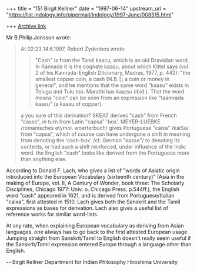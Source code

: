 +++
title = "151 Birgit Kellner"
date = "1997-06-14"
upstream_url = "https://list.indology.info/pipermail/indology/1997-June/008515.html"

+++
[Archive link](https://list.indology.info/pipermail/indology/1997-June/008515.html)

Mr B.Philip.Jonsson wrote:
> 
> At 02:23 14.6.1997, Robert Zydenbos wrote:
> 
> >"Cash" is from the Tamil kaacu, which is an old Dravidian word. In Kannada it
> >is the cognate kaasu, about which Kittel says (vol. 2 of his Kannada-English
> >Ditcionary, Madras, 1977, p. 442): "the smallest copper coin, a cash [N.B.!]; a
> >coin or money in general", and he mentions that the same word "kaasu" exists in
> >Telugu and Tulu too. Marathi has kaa;su (ibid.). That the word means "coin" can
> >be seen from an expression like "taamrada kaasu" (a kaasu of copper).
> 
> a you sure of this derivation?  SKEAT derives "cash" from French "casse",
> in turn from Latin "capsa" 'box'.  MEYER-LUEBKE /romanisches etymol.
> woerterbuch/ gives Portuguese "caixa" /kaiSa/ from "capsa", which of course
> can have undergone a shift in meaning from denoting the 'cash-box' /cf.
> German "kasse"/ to denoting its contents, or had such a shift reinforced,
> under influence of the Indic word.  the English "cash" looks like derived
> from the Portuguese more than anything else.
> 
According to Donald F. Lach, who gives a list of "words of Asiatic
origin introduced into the European 
Vocabulary (sixteenth century)" (Asia in the making of Europe, vol. II,
A Century of Wonder, book three: The Scholarly Disciplines, Chicago
1977: Univ. o. Chicago Press, p.544ff.), the English word "cash"
appeared in 1621, and is derived from Portuguese/Italian "caixa", first
attested in 1510. Lach gives both the Sanskrit and the Tamil expressions
as bases for derivation. Lach also gives a useful list of reference
works for similar word-lists. 

At any rate, when explaining European vocabulary as deriving from Asian
languages, one always has to go back to the first attested European
usage. Jumping straight from Sanskrit/Tamil to English doesn't really
seem useful if the Sanskrit/Tamil expression entered Europe through a
language other than English. 


-- 
Birgit Kellner
Department for Indian Philosophy
Hiroshima University





